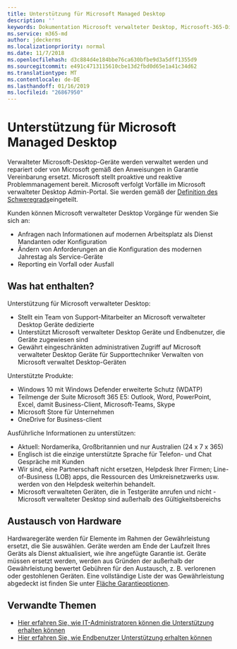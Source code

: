 ```yaml
---
title: Unterstützung für Microsoft Managed Desktop
description: ''
keywords: Dokumentation Microsoft verwalteter Desktop, Microsoft-365-Dienst
ms.service: m365-md
author: jdeckerms
ms.localizationpriority: normal
ms.date: 11/7/2018
ms.openlocfilehash: d3c884d4e184bbe76ca630bfbe9d3a5dff1355d9
ms.sourcegitcommit: e491c4713115610cbe13d2fbd0d65e1a41c34d62
ms.translationtype: MT
ms.contentlocale: de-DE
ms.lasthandoff: 01/16/2019
ms.locfileid: "26867950"
---
```

# <a name="support-for-microsoft-managed-desktop"></a>Unterstützung für Microsoft Managed Desktop

Verwalteter Microsoft-Desktop-Geräte werden verwaltet werden und repariert oder von Microsoft gemäß den Anweisungen in Garantie Vereinbarung ersetzt. Microsoft stellt proaktive und reaktive Problemmanagement bereit. Microsoft verfolgt Vorfälle im Microsoft verwalteter Desktop Admin-Portal. Sie werden gemäß der [Definition des Schweregrads](../working-with-managed-desktop/admin-support.md#sev)eingeteilt.

Kunden können Microsoft verwalteter Desktop Vorgänge für wenden Sie sich an:
- Anfragen nach Informationen auf modernen Arbeitsplatz als Dienst Mandanten oder Konfiguration
- Ändern von Anforderungen an die Konfiguration des modernen Jahrestag als Service-Geräte
- Reporting ein Vorfall oder Ausfall

## <a name="whats-included"></a>Was hat enthalten?

Unterstützung für Microsoft verwalteter Desktop:

- Stellt ein Team von Support-Mitarbeiter an Microsoft verwalteter Desktop Geräte dedizierte
- Unterstützt Microsoft verwalteter Desktop Geräte und Endbenutzer, die Geräte zugewiesen sind
- Gewährt eingeschränkten administrativen Zugriff auf Microsoft verwalteter Desktop Geräte für Supporttechniker Verwalten von Microsoft verwaltet Desktop-Geräten 

Unterstützte Produkte:

- Windows 10 mit Windows Defender erweiterte Schutz (WDATP) 
- Teilmenge der Suite Microsoft 365 E5: Outlook, Word, PowerPoint, Excel, damit Business-Client, Microsoft-Teams, Skype 
- Microsoft Store für Unternehmen 
- OneDrive for Business-client 

Ausführliche Informationen zu unterstützen:

- Aktuell: Nordamerika, Großbritannien und nur Australien (24 x 7 x 365) 
- Englisch ist die einzige unterstützte Sprache für Telefon- und Chat Gespräche mit Kunden 
- Wir sind, eine Partnerschaft nicht ersetzen, Helpdesk Ihrer Firmen; Line-of-Business (LOB) apps, die Ressourcen des Umkreisnetzwerks usw. werden von den Helpdesk weiterhin behandelt. 
- Microsoft verwalteten Geräten, die in Testgeräte anrufen und nicht - Microsoft verwalteter Desktop sind außerhalb des Gültigkeitsbereichs 

## <a name="hardware-replacement"></a>Austausch von Hardware

Hardwaregeräte werden für Elemente im Rahmen der Gewährleistung ersetzt, die Sie auswählen. Geräte werden am Ende der Laufzeit Ihres Geräts als Dienst aktualisiert, wie ihre angefügte Garantie ist. Geräte müssen ersetzt werden, werden aus Gründen der außerhalb der Gewährleistung bewertet Gebühren für den Austausch, z. B. verlorenen oder gestohlenen Geräten. Eine vollständige Liste der was Gewährleistung abgedeckt ist finden Sie unter [Fläche Garantieoptionen](https://support.microsoft.com/help/4036296/surface-surface-standard-warranty).


## <a name="related-topics"></a>Verwandte Themen

- [Hier erfahren Sie, wie IT-Administratoren können die Unterstützung erhalten können](../working-with-managed-desktop/admin-support.md)
- [Hier erfahren Sie, wie Endbenutzer Unterstützung erhalten können](../working-with-managed-desktop/end-user-support.md)

